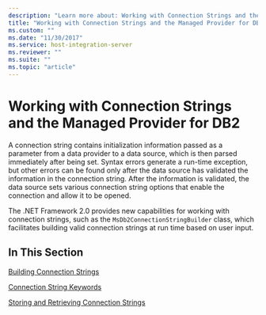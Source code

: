```yaml
---
description: "Learn more about: Working with Connection Strings and the Managed Provider for DB2"
title: "Working with Connection Strings and the Managed Provider for DB22"
ms.custom: ""
ms.date: "11/30/2017"
ms.service: host-integration-server
ms.reviewer: ""
ms.suite: ""
ms.topic: "article"
---
```

# Working with Connection Strings and the Managed Provider for DB2
A connection string contains initialization information passed as a parameter from a data provider to a data source, which is then parsed immediately after being set. Syntax errors generate a run-time exception, but other errors can be found only after the data source has validated the information in the connection string. After the information is validated, the data source sets various connection string options that enable the connection and allow it to be opened.  
  
 The .NET Framework 2.0 provides new capabilities for working with connection strings, such as the `MsDb2ConnectionStringBuilder` class, which facilitates building valid connection strings at run time based on user input.  
  
## In This Section  
 [Building Connection Strings](../core/building-connection-strings1.md)  
  
 [Connection String Keywords](../core/connection-string-keywords2.md)  
  
 [Storing and Retrieving Connection Strings](../core/storing-and-retrieving-connection-strings1.md)
